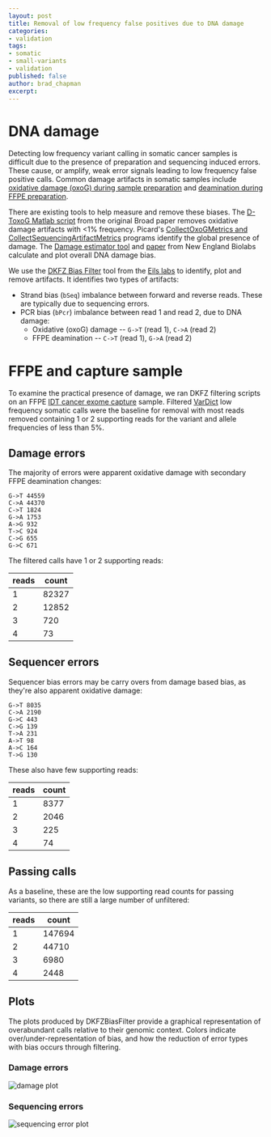 ```yaml
---
layout: post
title: Removal of low frequency false positives due to DNA damage
categories:
- validation
tags:
- somatic
- small-variants
- validation
published: false
author: brad_chapman
excerpt:
---
```


# DNA damage

Detecting low frequency variant calling in somatic cancer samples is difficult
due to the presence of preparation and sequencing induced errors. These cause,
or amplify, weak error signals leading to low frequency false positive calls.
Common damage artifacts in somatic samples include
[oxidative damage (oxoG) during sample preparation](https://academic.oup.com/nar/article-lookup/doi/10.1093/nar/gks1443)
and [deamination during FFPE preparation](http://core-genomics.blogspot.com/2014/08/ffpe-bane-of-next-generation-sequencing.html).

There are existing tools to help measure and remove these biases.
The [D-ToxoG Matlab script](http://archive.broadinstitute.org/cancer/cga/dtoxog)
from the original Broad paper removes oxidative damage artifacts with <1%
frequency. Picard's
[CollectOxoGMetrics and CollectSequencingArtifactMetrics](https://broadinstitute.github.io/picard/command-line-overview.html)
programs identify the global presence of damage.
The [Damage estimator tool](https://github.com/Ettwiller/Damage-estimator) and
[paper](http://biorxiv.org/content/early/2016/08/23/070334) from New England
Biolabs calculate and plot overall DNA damage bias.

We use the [DKFZ Bias Filter](https://github.com/eilslabs/DKFZBiasFilter) tool
from the [Eils labs](http://ibios.dkfz.de/tbi/) to identify, plot and remove
artifacts. It identifies two types of artifacts:

- Strand bias (`bSeq`) imbalance between forward and reverse reads. These are
  typically due to sequencing errors.
- PCR bias (`bPcr`) imbalance between read 1 and read 2, due to DNA damage:
   - Oxidative (oxoG) damage -- `G->T` (read 1), `C->A` (read 2)
   - FFPE deamination -- `C->T` (read 1), `G->A` (read 2)

# FFPE and capture sample

To examine the practical presence of damage, we ran DKFZ filtering scripts on an
FFPE [IDT cancer exome capture](https://www.idtdna.com/pages/products/nextgen/target-capture)
sample. Filtered [VarDict](https://github.com/AstraZeneca-NGS/VarDictJava)
low frequency somatic calls were the baseline for removal with most reads
removed containing 1 or 2 supporting reads for the variant and allele
frequencies of less than 5%.

## Damage errors

The majority of errors were apparent oxidative damage with secondary FFPE
deamination changes:

    G->T 44559
    C->A 44370
    C->T 1824
    G->A 1753
    A->G 932
    T->C 924
    C->G 655
    G->C 671

The filtered calls have 1 or 2 supporting reads:

| reads | count |
| ----- | ----- |
| 1     | 82327 |
| 2     | 12852 |
| 3     | 720   |
| 4     | 73    |

## Sequencer errors

Sequencer bias errors may be carry overs from damage based bias, as they're also
apparent oxidative damage:

    G->T 8035
    C->A 2190
    G->C 443
    C->G 139
    T->A 231
    A->T 98
    A->C 164
    T->G 130

These also have few supporting reads:

| reads | count |
| ----- | ----- |
| 1     | 8377  |
| 2     | 2046  |
| 3     | 225   |
| 4     | 74    |

## Passing calls

As a baseline, these are the low supporting read counts for passing variants, so
there are still a large number of unfiltered:

| reads | count  |
| ----- | ------ |
| 1     | 147694 |
| 2     | 44710  |
| 3     | 6980   |
| 4     | 2448   |

## Plots

The plots produced by DKFZBiasFilter provide a graphical representation of
overabundant calls relative to their genomic context. Colors indicate
over/under-representation of bias, and how the reduction of error types with
bias occurs through filtering.

### Damage errors

![damage plot](http://i.imgur.com/FNFsq22.png)

### Sequencing errors

![sequencing error plot](http://i.imgur.com/UmMj02s.png)
